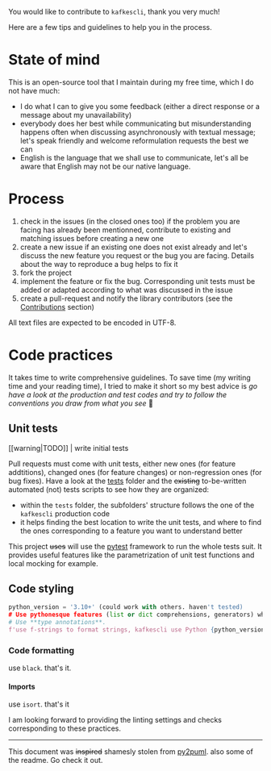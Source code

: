 
You would like to contribute to `kafkescli`, thank you very much!

Here are a few tips and guidelines to help you in the process.

# State of mind

This is an open-source tool that I maintain during my free time, which I do not have much:

* I do what I can to give you some feedback (either a direct response or a message about my unavailability)
* everybody does her best while communicating but misunderstanding happens often when discussing asynchronously with textual message; let's speak friendly and welcome reformulation requests the best we can
* English is the language that we shall use to communicate, let's all be aware that English may not be our native language.

# Process

1. check in the issues (in the closed ones too) if the problem you are facing has already been mentionned, contribute to existing and matching issues before creating a new one
1. create a new issue if an existing one does not exist already and let's discuss the new feature you request or the bug you are facing.
Details about the way to reproduce a bug helps to fix it
1. fork the project
1. implement the feature or fix the bug.
Corresponding unit tests must be added or adapted according to what was discussed in the issue
1. create a pull-request and notify the library contributors (see the [Contributions](README.md#contributions) section)

All text files are expected to be encoded in UTF-8.

# Code practices

It takes time to write comprehensive guidelines.
To save time (my writing time and your reading time), I tried to make it short so my best advice is _go have a look at the production and test codes and try to follow the conventions you draw from what you see_ 🙂

## Unit tests

[[warning|TODO]]
| write initial tests 

Pull requests must come with unit tests, either new ones (for feature addtitions), changed ones (for feature changes) or non-regression ones (for bug fixes).
Have a look at the [tests](tests/) folder and the ~~existing~~ to-be-written automated (not) tests scripts to see how they are organized:

* within the `tests` folder, the subfolders' structure follows the one of the `kafkescli` production code
* it helps finding the best location to write the unit tests, and where to find the ones corresponding to a feature you want to understand better

This project ~~uses~~ will use the [pytest](https://docs.pytest.org) framework to run the whole tests suit.
It provides useful features like the parametrization of unit test functions and local mocking for example.

## Code styling

``` python
python_version = '3.10+' (could work with others. haven't tested)
# Use pythonesque features (list or dict comprehensions, generators) when possible and relevant.
# Use **type annotations**.
f'use f-strings to format strings, kafkescli use Python {python_version}'
```

### Code formatting

use `black`. that's it.

#### Imports

use `isort`. that's it

I am looking forward to providing the linting settings and checks corresponding to these practices.

---

This document was ~~inspired~~ shamesly stolen from [py2puml](https://github.com/lucsorel/py2puml/). also some of the readme. Go check it out.

